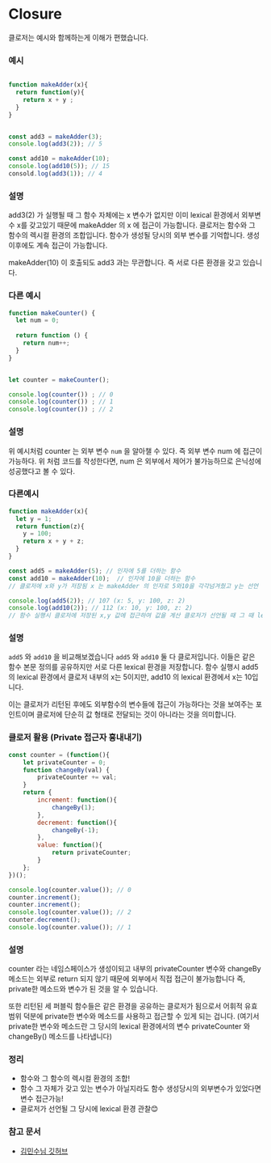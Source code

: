 # Closure

클로저는 예시와 함께하는게 이해가 편했습니다.

### 예시

```javascript

function makeAdder(x){
  return function(y){
    return x + y ;
  }
}


const add3 = makeAdder(3);
console.log(add3(2)); // 5

const add10 = makeAdder(10);
console.log(add10(5)); // 15
consold.log(add3(1)); // 4
```

### 설명
add3(2) 가 실행될 때 그 함수 자체에는 x 변수가 없지만 이미 lexical 환경에서 외부변수 x를 갖고있기 때문에 makeAdder 의 x 에 접근이 가능합니다.
클로저는 함수와 그 함수의 렉시컬 환경의 조합입니다. 함수가 생성될 당시의 외부 변수를 기억합니다. 생성 이후에도 계속 접근이 가능합니다.

makeAdder(10) 이 호출되도 add3 과는 무관합니다. 즉 서로 다른 환경을 갖고 있습니다.


### 다른 예시

```javascript
function makeCounter() {
  let num = 0;
  
  return function () {
    return num++;
  }
}


let counter = makeCounter();

console.log(counter()) ; // 0
console.log(counter()) ; // 1
console.log(counter()) ; // 2
```


### 설명
위 예시처럼 counter 는 외부 변수 `num` 을  알아챌 수 있다. 즉 외부 변수 num 에 접근이 가능하다.
위 처럼 코드를 작성한다면, num 은 외부에서 제어가 불가능하므로 은닉성에 성공했다고 볼 수 있다.

### 다른예시 

```javascript
function makeAdder(x){
  let y = 1;
  return function(z){
    y = 100;
    return x + y + z;
  }
}

const add5 = makeAdder(5); // 인자에 5를 더하는 함수
const add10 = makeAdder(10);  // 인자에 10을 더하는 함수
// 클로저에 x와 y가 저장됨 x 는 makeAdder 의 인자로 5와10을 각각넘겨줬고 y는 선언 및 초기화

console.log(add5(2)); // 107 (x: 5, y: 100, z: 2)
console.log(add10(2)); // 112 (x: 10, y: 100, z: 2)
// 함수 실행시 클로저에 저장된 x,y 값에 접근하여 값을 계산 클로저가 선언될 때 그 때 lexical 환경 관찰

```

### 설명

`add5` 와 `add10` 을 비교해보겠습니다 `add5` 와 `add10` 둘 다 클로저입니다.
이들은 같은 함수 본문 정의를 공유하지만 서로 다른 lexical 환경을 저장합니다. 함수 실행시 add5 의 lexical 환경에서 클로저 내부의 x는 5이지만,
add10 의 lexical 환경에서 x는 10입니다.

이는 클로저가 리턴된 후에도 외부함수의 변수들에 접근이 가능하다는 것을 보여주는 포인트이며
클로저에 단순히 값 형태로 전달되는 것이 아니라는 것을 의미합니다.



### 클로저 활용 (Private 접근자 흉내내기)

```javascript
const counter = (function(){
    let privateCounter = 0;
    function changeBy(val) {
        privateCounter += val;
    }
    return {
        increment: function(){
            changeBy(1);
        },
        decrement: function(){
            changeBy(-1);
        },
        value: function(){
            return privateCounter;
        }
    };
})();

console.log(counter.value()); // 0
counter.increment();
counter.increment();
console.log(counter.value()); // 2
counter.decrement();
console.log(counter.value()); // 1
```

### 설명
counter 라는 네임스페이스가 생성이되고 내부의 privateCounter 변수와 changeBy 메소드는 외부로 return 되지 않기 때문에 외부에서 직접 접근이 불가능합니다 즉,
private한 메소드와 변수가 된 것을 알 수 있습니다.

또한 리턴된 세 퍼블릭 함수들은 같은 환경을 공유하는 클로저가 됨으로서
어휘적 유효 범위 덕분에 private한 변수와 메소드를 사용하고 접근할 수 있게 되는 겁니다. (여기서 private한 변수와 메소드란 그 당시의 lexical 환경에서의 변수 privateCounter 와 changeBy() 메소드를 나타냅니다)





### 정리
- 함수와 그 함수의 렉시컬 환경의 조합! 
- 함수 그 자체가 갖고 있는 변수가 아닐지라도 함수 생성당시의 외부변수가 있었다면 변수 접근가능!
- 클로저가 선언될 그 당시에 lexical 환경 관찰😊


### 참고 문서

- [김민수님 깃허브](https://github.com/ChanhyukPark-Tech/es_features/blob/master/etc/closure.md)
